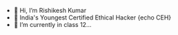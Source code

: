 - 👋 Hi, I’m Rishikesh Kumar
- 👀 India's Youngest Certified Ethical Hacker {echo CEH}
- 🌱 I’m currently in class 12...

<!---
DarkKnight-PingPong/DarkKnight-PingPong is a ✨ special ✨ repository because its `README.md` (this file) appears on your GitHub profile.
You can click the Preview link to take a look at your changes.
--->
